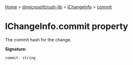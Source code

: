 [Home](./index) &gt; [@microsoft/rush-lib](./rush-lib.md) &gt; [IChangeInfo](./rush-lib.ichangeinfo.md) &gt; [commit](./rush-lib.ichangeinfo.commit.md)

# IChangeInfo.commit property

The commit hash for the change.

**Signature:**
```javascript
commit: string
```
